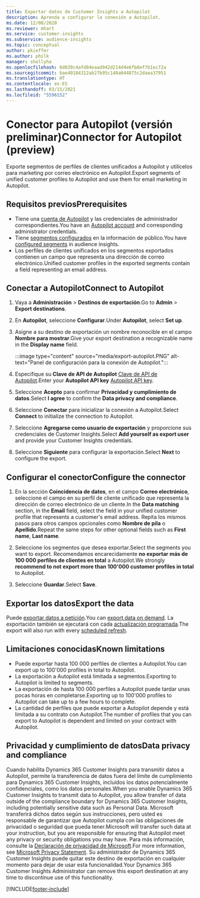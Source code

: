 ```yaml
---
title: Exportar datos de Customer Insights a Autopilot
description: Aprenda a configurar la conexión a Autopilot.
ms.date: 12/08/2020
ms.reviewer: mhart
ms.service: customer-insights
ms.subservice: audience-insights
ms.topic: conceptual
author: pkieffer
ms.author: philk
manager: shellyha
ms.openlocfilehash: 6d039c4afd84eaad942d214d4e6fb8ef7b1ec72a
ms.sourcegitcommit: bae40184312ab27b95c140a044875c2daea37951
ms.translationtype: HT
ms.contentlocale: es-ES
ms.lasthandoff: 03/15/2021
ms.locfileid: "5596152"
---
```

# <a name="connector-for-autopilot-preview"></a><span data-ttu-id="67289-103">Conector para Autopilot (versión preliminar)</span><span class="sxs-lookup"><span data-stu-id="67289-103">Connector for Autopilot (preview)</span></span>

<span data-ttu-id="67289-104">Exporte segmentos de perfiles de clientes unificados a Autopilot y utilícelos para marketing por correo electrónico en Autopilot.</span><span class="sxs-lookup"><span data-stu-id="67289-104">Export segments of unified customer profiles to Autopilot and use them for email marketing in Autopilot.</span></span> 

## <a name="prerequisites"></a><span data-ttu-id="67289-105">Requisitos previos</span><span class="sxs-lookup"><span data-stu-id="67289-105">Prerequisites</span></span>

-   <span data-ttu-id="67289-106">Tiene una [cuenta de Autopilot](https://www.autopilothq.com/) y las credenciales de administrador correspondientes.</span><span class="sxs-lookup"><span data-stu-id="67289-106">You have an [Autopilot account](https://www.autopilothq.com/) and corresponding administrator credentials.</span></span>
-   <span data-ttu-id="67289-107">Tiene [segmentos configurados](segments.md) en la información de público.</span><span class="sxs-lookup"><span data-stu-id="67289-107">You have [configured segments](segments.md) in audience insights.</span></span>
-   <span data-ttu-id="67289-108">Los perfiles de clientes unificados en los segmentos exportados contienen un campo que representa una dirección de correo electrónico.</span><span class="sxs-lookup"><span data-stu-id="67289-108">Unified customer profiles in the exported segments contain a field representing an email address.</span></span>

## <a name="connect-to-autopilot"></a><span data-ttu-id="67289-109">Conectar a Autopilot</span><span class="sxs-lookup"><span data-stu-id="67289-109">Connect to Autopilot</span></span>

1. <span data-ttu-id="67289-110">Vaya a **Administración** > **Destinos de exportación**.</span><span class="sxs-lookup"><span data-stu-id="67289-110">Go to **Admin** > **Export destinations**.</span></span>

1. <span data-ttu-id="67289-111">En **Autopilot**, seleccione **Configurar**.</span><span class="sxs-lookup"><span data-stu-id="67289-111">Under **Autopilot**, select **Set up**.</span></span>

1. <span data-ttu-id="67289-112">Asigne a su destino de exportación un nombre reconocible en el campo **Nombre para mostrar**.</span><span class="sxs-lookup"><span data-stu-id="67289-112">Give your export destination a recognizable name in the **Display name** field.</span></span>

   :::image type="content" source="media/export-autopilot.PNG" alt-text="Panel de configuración para la conexión de Autopilot.":::

1. <span data-ttu-id="67289-114">Especifique su **Clave de API de Autopilot** [Clave de API de Autopilot](https://autopilot.docs.apiary.io/#).</span><span class="sxs-lookup"><span data-stu-id="67289-114">Enter your **Autopilot API key** [Autopilot API key](https://autopilot.docs.apiary.io/#).</span></span>

1. <span data-ttu-id="67289-115">Seleccione **Acepto** para confirmar **Privacidad y cumplimiento de datos**.</span><span class="sxs-lookup"><span data-stu-id="67289-115">Select **I agree** to confirm the **Data privacy and compliance**.</span></span>

1. <span data-ttu-id="67289-116">Seleccione **Conectar** para inicializar la conexión a Autopilot.</span><span class="sxs-lookup"><span data-stu-id="67289-116">Select **Connect** to initialize the connection to Autopilot.</span></span>

1. <span data-ttu-id="67289-117">Seleccione **Agregarse como usuario de exportación** y proporcione sus credenciales de Customer Insights.</span><span class="sxs-lookup"><span data-stu-id="67289-117">Select **Add yourself as export user** and provide your Customer Insights credentials.</span></span>

1. <span data-ttu-id="67289-118">Seleccione **Siguiente** para configurar la exportación.</span><span class="sxs-lookup"><span data-stu-id="67289-118">Select **Next** to configure the export.</span></span>

## <a name="configure-the-connector"></a><span data-ttu-id="67289-119">Configurar el conector</span><span class="sxs-lookup"><span data-stu-id="67289-119">Configure the connector</span></span>

1. <span data-ttu-id="67289-120">En la sección **Coincidencia de datos**, en el campo **Correo electrónico**, seleccione el campo en su perfil de cliente unificado que representa la dirección de correo electrónico de un cliente.</span><span class="sxs-lookup"><span data-stu-id="67289-120">In the **Data matching** section, in the **Email** field, select the field in your unified customer profile that represents a customer's email address.</span></span> <span data-ttu-id="67289-121">Repita los mismos pasos para otros campos opcionales como **Nombre de pila** o **Apellido**.</span><span class="sxs-lookup"><span data-stu-id="67289-121">Repeat the same steps for other optional fields such as **First name**, **Last name**.</span></span>

1. <span data-ttu-id="67289-122">Seleccione los segmentos que desea exportar.</span><span class="sxs-lookup"><span data-stu-id="67289-122">Select the segments you want to export.</span></span> <span data-ttu-id="67289-123">Recomendamos encarecidamente **no exportar más de 100 000 perfiles de clientes en total** a Autopilot.</span><span class="sxs-lookup"><span data-stu-id="67289-123">We strongly **recommend to not export more than 100'000 customer profiles in total** to Autopilot.</span></span> 

1. <span data-ttu-id="67289-124">Seleccione **Guardar**.</span><span class="sxs-lookup"><span data-stu-id="67289-124">Select **Save**.</span></span>

## <a name="export-the-data"></a><span data-ttu-id="67289-125">Exportar los datos</span><span class="sxs-lookup"><span data-stu-id="67289-125">Export the data</span></span>

<span data-ttu-id="67289-126">Puede [exportar datos a petición](export-destinations.md).</span><span class="sxs-lookup"><span data-stu-id="67289-126">You can [export data on demand](export-destinations.md).</span></span> <span data-ttu-id="67289-127">La exportación también se ejecutará con cada [actualización programada](system.md#schedule-tab).</span><span class="sxs-lookup"><span data-stu-id="67289-127">The export will also run with every [scheduled refresh](system.md#schedule-tab).</span></span>

## <a name="known-limitations"></a><span data-ttu-id="67289-128">Limitaciones conocidas</span><span class="sxs-lookup"><span data-stu-id="67289-128">Known limitations</span></span>

- <span data-ttu-id="67289-129">Puede exportar hasta 100 000 perfiles de clientes a Autopilot.</span><span class="sxs-lookup"><span data-stu-id="67289-129">You can export up to 100'000 profiles in total to Autopilot.</span></span>
- <span data-ttu-id="67289-130">La exportación a Autopilot está limitada a segmentos.</span><span class="sxs-lookup"><span data-stu-id="67289-130">Exporting to Autopilot is limited to segments.</span></span>
- <span data-ttu-id="67289-131">La exportación de hasta 100 000 perfiles a Autopilot puede tardar unas pocas horas en completarse.</span><span class="sxs-lookup"><span data-stu-id="67289-131">Exporting up to 100'000 profiles to Autopilot can take up to a few hours to complete.</span></span> 
- <span data-ttu-id="67289-132">La cantidad de perfiles que puede exportar a Autopilot depende y está limitada a su contrato con Autopilot.</span><span class="sxs-lookup"><span data-stu-id="67289-132">The number of profiles that you can export to Autopilot is dependent and limited on your contract with Autopilot.</span></span>

## <a name="data-privacy-and-compliance"></a><span data-ttu-id="67289-133">Privacidad y cumplimiento de datos</span><span class="sxs-lookup"><span data-stu-id="67289-133">Data privacy and compliance</span></span>

<span data-ttu-id="67289-134">Cuando habilita Dynamics 365 Customer Insights para transmitir datos a Autopilot, permite la transferencia de datos fuera del límite de cumplimiento para Dynamics 365 Customer Insights, incluidos los datos potencialmente confidenciales, como los datos personales.</span><span class="sxs-lookup"><span data-stu-id="67289-134">When you enable Dynamics 365 Customer Insights to transmit data to Autopilot, you allow transfer of data outside of the compliance boundary for Dynamics 365 Customer Insights, including potentially sensitive data such as Personal Data.</span></span> <span data-ttu-id="67289-135">Microsoft transferirá dichos datos según sus instrucciones, pero usted es responsable de garantizar que Autopilot cumpla con las obligaciones de privacidad o seguridad que pueda tener.</span><span class="sxs-lookup"><span data-stu-id="67289-135">Microsoft will transfer such data at your instruction, but you are responsible for ensuring that Autopilot meet any privacy or security obligations you may have.</span></span> <span data-ttu-id="67289-136">Para más información, consulte la [Declaración de privacidad de Microsoft](https://go.microsoft.com/fwlink/?linkid=396732).</span><span class="sxs-lookup"><span data-stu-id="67289-136">For more information, see [Microsoft Privacy Statement](https://go.microsoft.com/fwlink/?linkid=396732).</span></span>
<span data-ttu-id="67289-137">Su administrador de Dynamics 365 Customer Insights puede quitar este destino de exportación en cualquier momento para dejar de usar esta funcionalidad.</span><span class="sxs-lookup"><span data-stu-id="67289-137">Your Dynamics 365 Customer Insights Administrator can remove this export destination at any time to discontinue use of this functionality.</span></span>


[!INCLUDE[footer-include](../includes/footer-banner.md)]